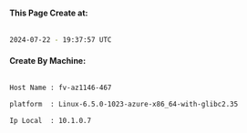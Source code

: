 
   
#### This Page Create at:

```bash

2024-07-22 - 19:37:57 UTC

```

#### Create By Machine:

```bash

Host Name : fv-az1146-467

platform  : Linux-6.5.0-1023-azure-x86_64-with-glibc2.35

Ip Local  : 10.1.0.7

```

